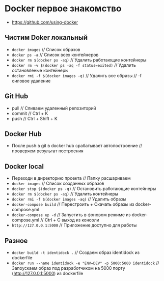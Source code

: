 Docker первое знакомство
========================
* https://github.com/using-docker

Чистим Doker локальный
----------------------
* `docker images` // Список образов
* `docker ps -a` // Список всех контейнеров
* `docker rm $(docker ps -aq)` // Удалить работающие контейнеры
* `docker rm -v $(docker ps -aq -f status=exited)`  // Удалить остановленые контейнеры
* `docker rmi -f $(docker images -q)`  // Удалить все образы // -f силовое удаление

Git Hub
-------
* pull // Сливаем удаленный репозиторий
* commit // Ctrl + K
* push // Ctrl + Shift + K

Docker Hub
----------
* После push в git в docker hub срабатывает автопостроение // проверяем результат построения

Docker local
------------
* Переходи в директорию проекта // Папку расшариваем
* `docker images` // Список созданных образов
* `docker stop $(docker ps -q)`  // Остановить работающие контейнеры
* `docker rm $(docker ps -aq)` // Удалить контейнеры
* `docker rmi -f $(docker images -aq)` // Удалить образы
* `docker-compose build` // Перестроить + Скачать образы из docker-compose.yml
* `docker-compose up -d`  // Запустить в фоновом режиме из docker-compose.yml // Ctrl + С выход из консоли
* `http://127.0.0.1:5000`  // Приложение доступно для работы

Разное
------
* `docker build -t identidock .`  // Создаем образ identidock из dockerfile
* `docker run --name identidock -e "ENV=DEV" -p 5000:5000 identidock`  // Запоускаем образ под разработчиком на 5000 порту (http://127.0.0.1:5000) из dockerfile


